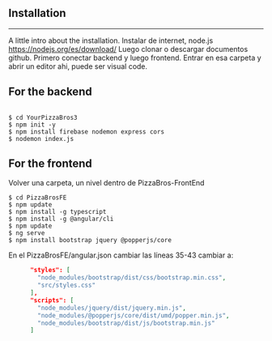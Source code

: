 ## Installation
***
A little intro about the installation. 
Instalar de internet, node.js https://nodejs.org/es/download/
Luego clonar o descargar documentos github.
Primero conectar backend y luego frontend.
Entrar en esa carpeta y abrir un editor ahi, puede ser visual code.
## For the backend
```

$ cd YourPizzaBros3
$ npm init -y
$ npm install firebase nodemon express cors
$ nodemon index.js
```


## For the frontend
Volver una carpeta, un nivel dentro de PizzaBros-FrontEnd
```
$ cd PizzaBrosFE
$ npm update
$ npm install -g typescript
$ npm install -g @angular/cli
$ npm update
$ ng serve
$ npm install bootstrap jquery @popperjs/core
```
En el PizzaBrosFE/angular.json cambiar las líneas 35-43 cambiar a:
```json
      "styles": [
        "node_modules/bootstrap/dist/css/bootstrap.min.css", 
        "src/styles.css"
      ],
      "scripts": [
        "node_modules/jquery/dist/jquery.min.js",
        "node_modules/@popperjs/core/dist/umd/popper.min.js",
        "node_modules/bootstrap/dist/js/bootstrap.min.js"
      ]
```

